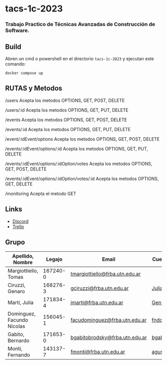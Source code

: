 # tacs-1c-2023
### Trabajo Practico de Técnicas Avanzadas de Construcción de Software. ###

## Build ##
Abren un cmd o powershell en el directorio `tacs-1c-2023` y ejecutan este comando:

```
docker compose up
```
## RUTAS y Metodos ##

/users 
Acepta los metodos OPTIONS, GET, POST, DELETE

/users/:id 
Acepta los metodos OPTIONS, GET, PUT, DELETE

/events
Acepta los metodos OPTIONS, GET, POST, DELETE

/events/:id
Acepta los metodos OPTIONS, GET, PUT, DELETE

/event/:idEvent/options
Acepta los metodos OPTIONS, GET, POST, DELETE

/events/:idEvent/options/:id
Acepta los metodos OPTIONS, GET, PUT, DELETE

/events/:idEvent/options/:idOption/votes
Acepta los metodos OPTIONS, GET, POST, DELETE

/events/:idEvent/options/:idOption/votes/:id
Acepta los metodos OPTIONS, GET, DELETE

/monitoring
Acepta el metodo GET

## Links ##
* [Discord](https://discord.gg/ChK8N2h5 "Discord")
* [Trello](https://trello.com/w/tacs1c2023)

## Grupo ##
Apellido, Nombre | Legajo | Email | Cuenta GitHub
------------- | ------------- | ------------- | -------------
Margiottiello, Tomas  |  167240-0 | tmargiottiello@frba.utn.edu.ar |
Ciruzzi, Genaro | 168276-3 | gciruzzi@frba.utn.edu.ar | [JuliaMartiUTN](https://github.com/JuliaMartiUTN)
Martí, Julia | 171834-4 | jmarti@frba.utn.edu.ar | [Gen13673](https://github.com/Gen13673)
Dominguez, Facundo Nicolas | 156045-1 | facudominguez@frba.utn.edu.ar | [fndominguez](https://github.com/fndominguez)
Gabito, Bernardo | 171653-0 | bgabitobrodsky@frba.utn.edu.ar | [bgabitobrodsky](https://github.com/bgabitobrodsky)
Monti, Fernando | 143137-7 | fmonti@frba.utn.edu.ar | [agustinmonti](https://github.com/agustinmonti)
